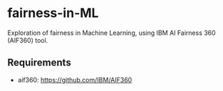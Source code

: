 # fairness-in-ML
Exploration of fairness in Machine Learning, using IBM AI Fairness 360 (AIF360) tool.

## Requirements
- aif360: https://github.com/IBM/AIF360
